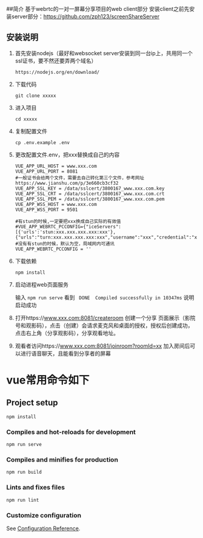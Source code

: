 ##简介
基于webrtc的一对一屏幕分享项目的web client部分
安装client之前先安装server部分：https://github.com/zph123/screenShareServer

## 安装说明

1. 首先安装nodejs（最好和websocket server安装到同一台ip上，共用同一个ssl证书，要不然还要弄两个域名）

    `https://nodejs.org/en/download/`

2. 下载代码

    `git clone xxxxx`
    
3. 进入项目

    `cd xxxxx`   
    
4. 复制配置文件

    `cp .env.example .env` 

5. 更改配置文件.env，把xxx替换成自己的内容
    ```
	VUE_APP_URL_HOST = www.xxx.com
	VUE_APP_URL_PORT = 8081
	#一般证书会给两个文件，需要去自己转化第三个文件，参考网址 https://www.jianshu.com/p/3e660cb3cf32
	VUE_APP_SSL_KEY = /data/sslcert/3800167_www.xxx.com.key
	VUE_APP_SSL_CRT = /data/sslcert/3800167_www.xxx.com.crt
	VUE_APP_SSL_PEM = /data/sslcert/3800167_www.xxx.com.pem
	VUE_APP_WSS_HOST = www.xxx.com
	VUE_APP_WSS_PORT = 9501

	#有stun的时候,一定要把xxx换成自己实际的有效值
	#VUE_APP_WEBRTC_PCCONFIG={"iceServers":[{'urls':'stun:xxx.xxx.xxx.xxx:xxx'},{"urls":"turn:xxx.xxx.xxx.xxx:xxx","username":"xxx","credential":"xxx"}]}
	#没有有stun的时候，默认为空，局域网内可通讯
	VUE_APP_WEBRTC_PCCONFIG = ''
    ```
6. 下载依赖

    `npm install`
 
7. 启动进程web页面服务
 
    输入
    `npm run serve`
    看到
    ` DONE  Compiled successfully in 10347ms`
    说明启动成功
    
8. 打开https://www.xxx.com:8081/createroom 创建一个分享
	页面展示（影院号和观影码），点击（创建）会请求麦克风和桌面的授权，授权后创建成功，点击右上角（分享观影码），分享观看地址。

9. 观看者访问https://www.xxx.com:8081/joinroom?roomId=xx 加入房间后可以进行语音聊天，且能看到分享者的屏幕
    
# vue常用命令如下

## Project setup
```
npm install
```

### Compiles and hot-reloads for development
```
npm run serve
```

### Compiles and minifies for production
```
npm run build
```

### Lints and fixes files
```
npm run lint
```

### Customize configuration
See [Configuration Reference](https://cli.vuejs.org/config/).

